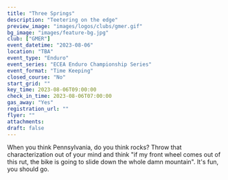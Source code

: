 ```yaml
---
title: "Three Springs"
description: "Teetering on the edge"
preview_image: "images/logos/clubs/gmer.gif"
bg_image: "images/feature-bg.jpg"
club: ["GMER"]
event_datetime: "2023-08-06"
location: "TBA"
event_type: "Enduro"
event_series: "ECEA Enduro Championship Series"
event_format: "Time Keeping"
closed_course: "No"
start_grid: ""
key_time: 2023-08-06T09:00:00
check_in_time: 2023-08-06T07:00:00
gas_away: "Yes"
registration_url: ""
flyer: ""
attachments:
draft: false
---
```


When you think Pennsylvania, do you think rocks? Throw that characterization out of your mind and think "if my front wheel comes out of this rut, the bike is going to slide down the whole damn mountain". It's fun, you should go.
